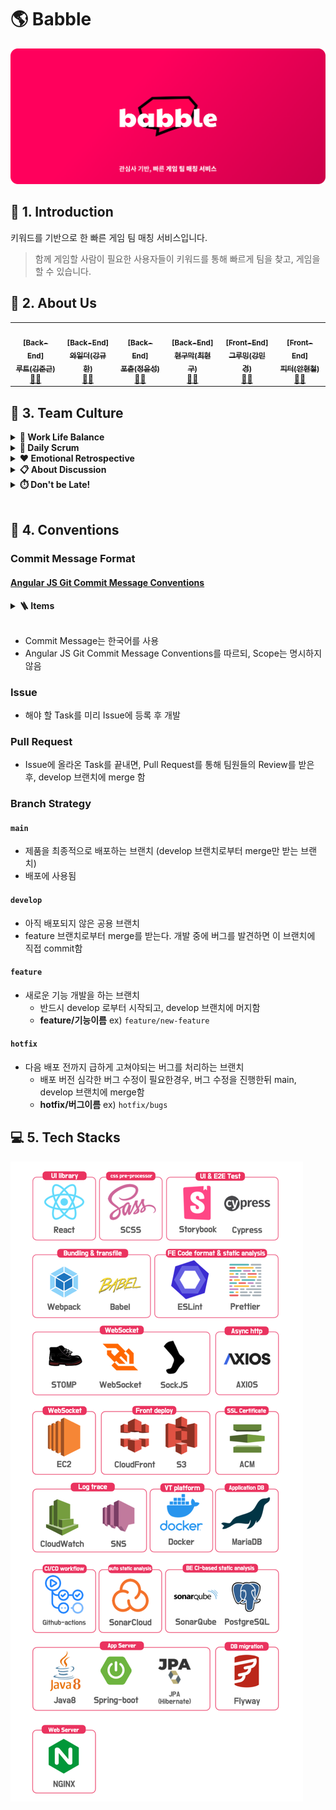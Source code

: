 # 🌎 Babble

<div align="center">
  <img src="./front/public/readme/github_readme.png" />
</div>

## 🚀 1. Introduction

키워드를 기반으로 한 빠른 게임 팀 매칭 서비스입니다.

> 함께 게임할 사람이 필요한 사용자들이 키워드를 통해 빠르게 팀을 찾고, 게임을 할 수 있습니다.

## 💚 2. About Us

<table>
  <tr>
    <td align="center">
      <a href="https://github.com/Junroot">
        <img src="https://avatars.githubusercontent.com/u/4648244?v=4" width="100px;" alt=""/>
        <br />
        <sub>
          <b>[Back-End]</b> <br />
          <b>루트(김준근)</b>
        </sub>
      </a><br />
      <a href="https://github.com/woowacourse-teams/2021-babble/commits?author=Junroot" title="Code">👨‍💻</a>
    </td>
    <td align="center">
      <a href="https://github.com/lns13301">
        <img src="https://avatars.githubusercontent.com/u/49058669?v=4" width="100px;" alt=""/><br />
        <sub>
          <b>[Back-End]</b> <br />
          <b>와일더(강규한)</b>
        </sub>
      </a><br />
      <a href="https://github.com/woowacourse-teams/2021-babble/commits?author=lns13301" title="Code">👨‍💻</a>
    </td>
    <td align="center">
      <a href="https://github.com/unluckyjung">
        <img src="https://avatars.githubusercontent.com/u/43930419?v=4" width="100px;" alt=""/><br />
        <sub>
          <b>[Back-End]</b> <br />
          <b>포츈(정윤성)</b>
        </sub>
      </a><br />
      <a href="https://github.com/woowacourse-teams/2021-babble/commits?author=unluckyjung" title="Code">👨‍💻</a>
    </td>
    <td align="center">
      <a href="https://github.com/Hyeon9mak">
        <img src="https://avatars.githubusercontent.com/u/37354145?v=4" width="100px;" alt=""/><br />
        <sub>
          <b>[Back-End]</b> <br />
          <b>현구막(최현구)</b>
        </sub>
      </a><br />
      <a href="https://github.com/woowacourse-teams/2021-babble/commits?author=Hyeon9mak" title="Code">👨‍💻</a>
    </td>
    <td align="center">
      <a href="https://github.com/ddongule">
        <img src="https://avatars.githubusercontent.com/u/26598561?v=4" width="100px;" alt=""/><br />
        <sub>
          <b>[Front-End]</b> <br />
          <b>그루밍(강민경)</b>
        </sub>
      </a><br />
      <a href="https://github.com/woowacourse-teams/2021-babble/commits?author=ddongule" title="Code">👩‍💻</a>
    </td>
    <td align="center">
      <a href="https://github.com/iborymagic">
        <img src="https://avatars.githubusercontent.com/u/42052110?v=4" width="100px;" alt=""/><br />
        <sub>
          <b>[Front-End]</b> <br />
          <b>피터(안현철)</b>
        </sub>
      </a><br />
      <a href="https://github.com/woowacourse-teams/2021-babble/commits?author=iborymagic" title="Code">👨‍💻</a>
    </td>
  </tr>
</table>

## 🔫 3. Team Culture

<details>
<summary><b>🍚 Work Life Balance</b></summary>
<div markdown="1">

#### Babble에서 일하는 시간

- 월: 13:00 - 18:00
- 화~금: 10:00 - 18:00
- 토~일: 자유(필요하면)
- 점심시간: 12:00 - 13:30
- 일간 감정회고 : 17:30 - 18:00
- 필요하면 팀에 요청해서 야근 가능(주말 포함)

</div>
</details>

<details>
<summary><b>🤔 Daily Scrum</b></summary>
<div markdown="1">

- 월요일 1시, 그외 오전 10시 부터 **최대** 30분간 데일리 스크럼 진행
- 스크럼 내용은 전날 무엇을 했는지에 대한 공유
- 전날 발생했던 이슈 및 일정의 수정이 필요할 경우 요청
  (만약 긴 논의(10분이상)가 필요한 경우는 별도의 회의를 만들어 진행)
- **스크럼 마스터**는 매일 돌아가면서 함
  - 현구막 (07.02 금 기준 시작)
  - 포츈
  - 와일더
  - 그루밍
  - 피터
  - 루트

</div>
</details>

<details>
<summary><b>❤️ Emotional Retrospective</b></summary>
<div markdown="1">

- 매일 오후 5시 30분에 감정 회고
- 각자 오늘 하루동안 있었던 일에 대한 회고

</div>
</details>

<details>
<summary><b>📋 About Discussion</b></summary>
<div markdown="1">

- 회의 시작전에는 **회의 목표**를 명확하게 작성
- **회의 진행자**는 회의를 개최한 사람이 됨 (정기 회의는 **스크럼 마스터**가 맡음)
- 회의 중에 **다른 회의 주제**가 발생하면 별도의 회의를 계획하고 현재는 이야기 하지 않음
- 최소한의 **강제성**을 두고, 그 속에서 **유연성**을 가지기
- 각자 맡은 파트에 대해 기획 → 회의 때 발표 → 이의 제기 / 수용 → 적용
- 회의는 **시간 제한** 무조건 필요(마라톤 회의 X, 최대 30분)
- 최대한 미리미리 회의 내용에 대해 준비해오기
- 아니면 아니라고 확실하게 말하기
  - 대신 끝까지 다 듣고! 말 끊지 말기
- 일정 시간동안 토론 하다가 (토론 하기 전에 정하기) 결론이 안나면 투표로 하기

</div>
</details>

<details>
<summary><b>⏱️ Don't be Late!</b></summary>
<div markdown="1">

- 10시 1분은 10시가 아니다!
- 기본 지각비(10시 1분 - 10시 10분): 10,000원
- 추가 10분 당: 1,000원

</div>
</details>
<br />

## 💊 4. Conventions

### Commit Message Format

#### [Angular JS Git Commit Message Conventions](https://docs.google.com/document/d/1QrDFcIiPjSLDn3EL15IJygNPiHORgU1_OOAqWjiDU5Y/edit)

<details>
<summary><b>🪜 Items</b></summary>
<div markdown="1">

- `feat`: 새로운 기능
- `fix`: 버그를 수정
- `refactor`: 이미 있는 코드에 대한 리팩토링
- `css`: CSS 관련 수정
- `style`: 코드 포매팅에 관한 스타일 변경
- `docs`: Document 변경 사항
- `test`: Test Code에 대한 commit
- `build`: 빌드 관련 파일 수정 (예시 scope: gulp, broccoli, npm)
- `perf`: 성능 개선사항
- `ci`: CI 설정 파일 수정 (예시 scope: Circle, BrowserStack, SauceLabs)
- `chore`: 그 외의 작은 수정들

</div>
</details>
<br />

- Commit Message는 한국어를 사용
- Angular JS Git Commit Message Conventions를 따르되, Scope는 명시하지 않음

### Issue

- 해야 할 Task를 미리 Issue에 등록 후 개발

### Pull Request

- Issue에 올라온 Task를 끝내면, Pull Request를 통해 팀원들의 Review를 받은 후, develop 브랜치에 merge 함

### Branch Strategy

#### `main`

- 제품을 최종적으로 배포하는 브랜치 (develop 브랜치로부터 merge만 받는 브랜치)
- 배포에 사용됨

#### `develop`

- 아직 배포되지 않은 공용 브랜치
- feature 브랜치로부터 merge를 받는다. 개발 중에 버그를 발견하면 이 브랜치에 직접 commit함

#### `feature`

- 새로운 기능 개발을 하는 브랜치
  - 반드시 develop 로부터 시작되고, develop 브랜치에 머지함
  - **feature/기능이름**
    ex) `feature/new-feature`

#### `hotfix`

- 다음 배포 전까지 급하게 고쳐야되는 버그를 처리하는 브랜치
  - 배포 버전 심각한 버그 수정이 필요한경우, 버그 수정을 진행한뒤 main, develop 브랜치에 merge함
  - **hotfix/버그이름**
    ex) `hotfix/bugs`

## 💻 5. Tech Stacks
![tech-stack](./images/babble-tech-stack.png)
